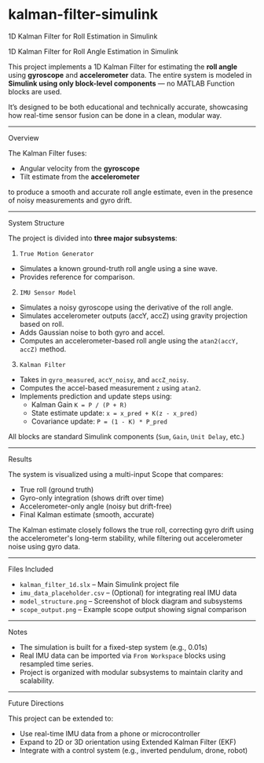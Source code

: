 # kalman-filter-simulink
1D Kalman Filter for Roll Estimation in Simulink


 1D Kalman Filter for Roll Angle Estimation in Simulink

This project implements a 1D Kalman Filter for estimating the **roll angle** using **gyroscope** and **accelerometer** data. The entire system is modeled in **Simulink using only block-level components** — no MATLAB Function blocks are used.

It’s designed to be both educational and technically accurate, showcasing how real-time sensor fusion can be done in a clean, modular way.

---

 Overview

The Kalman Filter fuses:
- Angular velocity from the **gyroscope**
- Tilt estimate from the **accelerometer**

to produce a smooth and accurate roll angle estimate, even in the presence of noisy measurements and gyro drift.

---

 System Structure

The project is divided into **three major subsystems**:

 1. `True Motion Generator`
- Simulates a known ground-truth roll angle using a sine wave.
- Provides reference for comparison.

 2. `IMU Sensor Model`
- Simulates a noisy gyroscope using the derivative of the roll angle.
- Simulates accelerometer outputs (accY, accZ) using gravity projection based on roll.
- Adds Gaussian noise to both gyro and accel.
- Computes an accelerometer-based roll angle using the `atan2(accY, accZ)` method.

 3. `Kalman Filter`
- Takes in `gyro_measured`, `accY_noisy`, and `accZ_noisy`.
- Computes the accel-based measurement `z` using `atan2`.
- Implements prediction and update steps using:
  - Kalman Gain `K = P / (P + R)`
  - State estimate update: `x = x_pred + K(z - x_pred)`
  - Covariance update: `P = (1 - K) * P_pred`

All blocks are standard Simulink components (`Sum`, `Gain`, `Unit Delay`, etc.)

---

 Results

The system is visualized using a multi-input Scope that compares:

- True roll (ground truth)
- Gyro-only integration (shows drift over time)
- Accelerometer-only angle (noisy but drift-free)
- Final Kalman estimate (smooth, accurate)

The Kalman estimate closely follows the true roll, correcting gyro drift using the accelerometer's long-term stability, while filtering out accelerometer noise using gyro data.

---

 Files Included

- `kalman_filter_1d.slx` – Main Simulink project file
- `imu_data_placeholder.csv` – (Optional) for integrating real IMU data
- `model_structure.png` – Screenshot of block diagram and subsystems
- `scope_output.png` – Example scope output showing signal comparison

---

 Notes

- The simulation is built for a fixed-step system (e.g., 0.01s)
- Real IMU data can be imported via `From Workspace` blocks using resampled time series.
- Project is organized with modular subsystems to maintain clarity and scalability.

---

 Future Directions

This project can be extended to:
- Use real-time IMU data from a phone or microcontroller
- Expand to 2D or 3D orientation using Extended Kalman Filter (EKF)
- Integrate with a control system (e.g., inverted pendulum, drone, robot)
